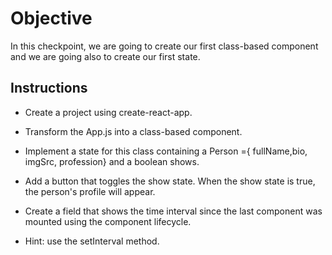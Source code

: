 # Objective

In this checkpoint, we are going to create our first class-based component and we are going also to create our first state.

## Instructions

- Create a project using create-react-app.
- Transform the App.js into a class-based component.
- Implement a state for this class containing a Person ={ fullName,bio, imgSrc, profession} and a boolean shows.
- Add a button that toggles the show state. When the show state is true, the person's profile will appear.
- Create a field that shows the time interval since the last component was mounted using the component lifecycle.

- Hint: use the setInterval method.
